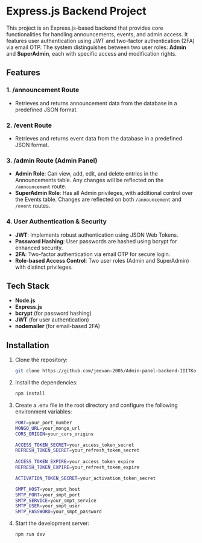 # Express.js Backend Project

This project is an Express.js-based backend that provides core functionalities for handling announcements, events, and admin access. It features user authentication using JWT and two-factor authentication (2FA) via email OTP. The system distinguishes between two user roles: **Admin** and **SuperAdmin**, each with specific access and modification rights.

## Features

### 1. **/announcement Route**
- Retrieves and returns announcement data from the database in a predefined JSON format.
  
### 2. **/event Route**
- Retrieves and returns event data from the database in a predefined JSON format.
  
### 3. **/admin Route (Admin Panel)**
- **Admin Role**: Can view, add, edit, and delete entries in the Announcements table. Any changes will be reflected on the `/announcement` route.
- **SuperAdmin Role**: Has all Admin privileges, with additional control over the Events table. Changes are reflected on both `/announcement` and `/event` routes.

### 4. **User Authentication & Security**
- **JWT**: Implements robust authentication using JSON Web Tokens.
- **Password Hashing**: User passwords are hashed using bcrypt for enhanced security.
- **2FA**: Two-factor authentication via email OTP for secure login.
- **Role-based Access Control**: Two user roles (Admin and SuperAdmin) with distinct privileges.

## Tech Stack

- **Node.js**
- **Express.js**
- **bcrypt** (for password hashing)
- **JWT** (for user authentication)
- **nodemailer** (for email-based 2FA)

## Installation

1. Clone the repository:
   ```bash
   git clone https://github.com/jeevan-2005/Admin-panel-backend-IIITKota.git
   ```
2. Install the dependencies:
    ```bash
    npm install
    ```
3. Create a .env file in the root directory and configure the following environment variables:
    ```bash
    PORT=your_port_number
    MONGO_URL=your_mongo_url
    CORS_ORIGIN=your_cors_origins
    
    ACCESS_TOKEN_SECRET=your_access_token_secret
    REFRESH_TOKEN_SECRET=your_refresh_token_secret
        
    ACCESS_TOKEN_EXPIRE=your_access_token_expire
    REFRESH_TOKEN_EXPIRE=your_refresh_token_expire
    
    ACTIVATION_TOKEN_SECRET=your_activation_token_secret
    
    SMPT_HOST=your_smpt_host
    SMTP_PORT=your_smpt_port
    SMTP_SERVICE=your_smpt_service
    SMTP_USER=your_smpt_user
    SMTP_PASSWORD=your_smpt_password
    ```
4. Start the development server:
    ```bash
    npm run dev
    ```
